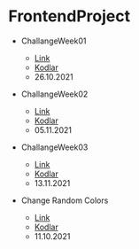 # FrontendProject


- ChallangeWeek01 
    - [Link](https://aideisayevaa.github.io/PragmatechFrontendProject/ChallangeWeek01/)
    - [Kodlar](https://github.com/aideisayevaa/PragmatechFrontendProject/tree/main/ChallangeWeek01)
    - 26.10.2021

- ChallangeWeek02
    - [Link](https://aideisayevaa.github.io/PragmatechFrontendProject/ChallangeWeek02/StickyNotes)
    - [Kodlar](https://github.com/aideisayevaa/PragmatechFrontendProject/tree/main/ChallangeWeek02/StickyNotes)
    - 05.11.2021

- ChallangeWeek03
    - [Link](https://aideisayevaa.github.io/PragmatechFrontendProject/ChallangeWeek03/)
    - [Kodlar](https://github.com/aideisayevaa/PragmatechFrontendProject/tree/main/ChallangeWeek03)
    - 13.11.2021

- Change Random Colors
    - [Link](https://aideisayevaa.github.io/PragmatechFrontendProject/Extra/ProjectsJS/ChangeRandomColors/)
    - [Kodlar](https://github.com/aideisayevaa/PragmatechFrontendProject/tree/main/Extra/ProjectsJS/ChangeRandomColors)
    - 11.10.2021


